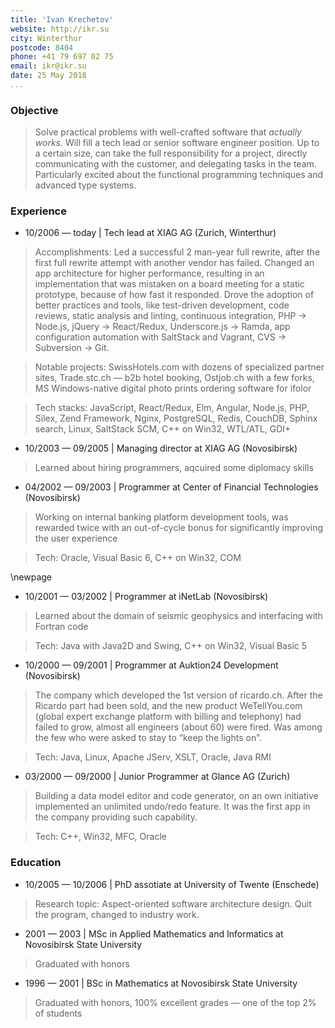 ```yaml
---
title: 'Ivan Krechetov'
website: http://ikr.su
city: Winterthur
postcode: 8404
phone: +41 79 697 02 75
email: ikr@ikr.su
date: 25 May 2018
...
```


### Objective

> Solve practical problems with well-crafted software that _actually works._ Will fill a tech lead or senior software engineer position. Up to a certain size, can take the full responsibility for a project, directly communicating with the customer, and delegating tasks in the team. Particularly excited about the functional programming techniques and advanced type systems.

### Experience

- 10/2006 — today | Tech lead at XIAG AG (Zurich, Winterthur)

> Accomplishments: Led a successful 2 man-year full rewrite, after the first full rewrite attempt with another vendor has failed. Changed an app architecture for higher performance, resulting in an implementation that was mistaken on a board meeting for a static prototype, because of how fast it responded. Drove the adoption of better practices and tools, like test-driven development, code reviews, static analysis and linting, continuous integration, PHP → Node.js, jQuery → React/Redux, Underscore.js → Ramda, app configuration automation with SaltStack and Vagrant, CVS → Subversion → Git.

> Notable projects: SwissHotels.com with dozens of specialized partner sites, Trade.stc.ch — b2b hotel booking, Ostjob.ch with a few forks, MS Windows-native digital photo prints ordering software for ifolor

> Tech stacks: JavaScript, React/Redux, Elm, Angular, Node.js, PHP, Silex, Zend Framework, Nginx, PostgreSQL, Redis, CouchDB, Sphinx search, Linux, SaltStack SCM, C++ on Win32, WTL/ATL, GDI+

- 10/2003 — 09/2005 | Managing director at XIAG AG (Novosibirsk)

> Learned about hiring programmers, aqcuired some diplomacy skills

- 04/2002 — 09/2003 | Programmer at Center of Financial Technologies (Novosibirsk)

> Working on internal banking platform development tools, was rewarded twice with an out-of-cycle bonus for significantly improving the user experience

> Tech: Oracle, Visual Basic 6, C++ on Win32, COM

\newpage

- 10/2001 — 03/2002 | Programmer at iNetLab (Novosibirsk)

> Learned about the domain of seismic geophysics and interfacing with Fortran code

> Tech: Java with Java2D and Swing, C++ on Win32, Visual Basic 5

- 10/2000 — 09/2001 | Programmer at Auktion24 Development (Novosibirsk)

> The company which developed the 1st version of ricardo.ch. After the Ricardo part had been sold, and the new product WeTellYou.com (global expert exchange platform with billing and telephony) had failed to grow, almost all engineers (about 60) were fired. Was among the few who were asked to stay to “keep the lights on”.

> Tech: Java, Linux, Apache JServ, XSLT, Oracle, Java RMI

- 03/2000 — 09/2000 | Junior Programmer at Glance AG (Zurich)

> Building a data model editor and code generator, on an own initiative implemented an unlimited undo/redo feature. It was the first app in the company providing such capability.

> Tech: C++, Win32, MFC, Oracle

### Education

- 10/2005 — 10/2006 | PhD assotiate at University of Twente (Enschede)

> Research topic: Aspect-oriented software architecture design. Quit the program, changed to industry work.

- 2001 — 2003 | MSc in Applied Mathematics and Informatics at Novosibirsk State University

> Graduated with honors

- 1996 — 2001 | BSc in Mathematics at Novosibirsk State University

> Graduated with honors, 100% excellent grades — one of the top 2% of students
